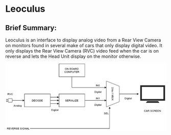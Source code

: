 # Leoculus

## Brief Summary:

Leoculus is an interface to display analog video from a Rear View Camera on monitors found in several make of cars that only display digital video. It only displays the Rear View Camera (RVC) video feed when the car is on reverse and lets the Head Unit display on the monitor otherwise.

![Schematic](https://github.com/jhadjar/Leoculus/blob/master/Doc/leoculus.png)
